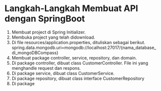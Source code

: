 # Langkah-Langkah Membuat API dengan SpringBoot
1. Membuat project di Spring Initializer.
2. Membuka project yang telah didownload.
3. Di file resources/application.properties, dituliskan sebagai berikut.
   spring.data.mongodb.uri=mongodb://localhost:27017/{nama_database_di_mongoDBCompass}
5. Membuat package controller, service, repository, dan domain.
6. Di package controller, dibuat class CustomerController. File ini yang menghandle request dan respons.
7. Di package service, dibuat class CustomerService.
8. Di package repository, dibuat class interface CustomerRepository
9. Di package 
